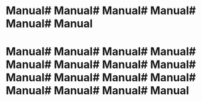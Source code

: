# Manual# Manual# Manual# Manual# Manual# Manual
# Manual# Manual# Manual# Manual# Manual# Manual# Manual# Manual# Manual# Manual# Manual# Manual# Manual# Manual# Manual# Manual
